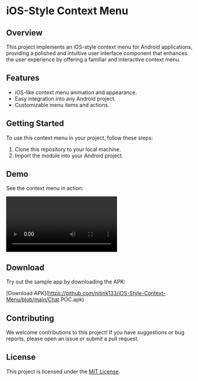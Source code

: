 # iOS-Style Context Menu

## Overview

This project implements an iOS-style context menu for Android applications, providing a polished and intuitive user interface component that enhances the user experience by offering a familiar and interactive context menu.

## Features

- iOS-like context menu animation and appearance.
- Easy integration into any Android project.
- Customizable menu items and actions.

## Getting Started

To use this context menu in your project, follow these steps:

1. Clone this repository to your local machine.
2. Import the module into your Android project.


## Demo

See the context menu in action:

![Demo Video](https://github.com/nitink133/iOS-Style-Context-Menu/blob/main/VIDEO-2024-03-04-11-28-54.mp4)

## Download

Try out the sample app by downloading the APK:

[Download APK](https://github.com/nitink133/iOS-Style-Context-Menu/blob/main/Chat POC.apk)

## Contributing

We welcome contributions to this project! If you have suggestions or bug reports, please open an issue or submit a pull request.

## License

This project is licensed under the [MIT License](LICENSE).
